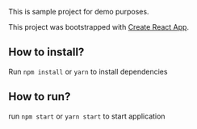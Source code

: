 This is sample project for demo purposes.

This project was bootstrapped with [Create React App](https://github.com/facebookincubator/create-react-app).

## How to install?

Run `npm install` or `yarn` to install dependencies

## How to run?

run `npm start` or `yarn start` to start application